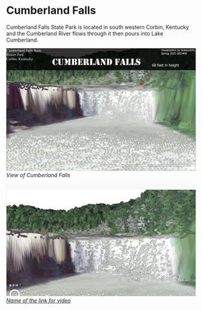 # Cumberland Falls

Cumberland Falls State Park is located in south western Corbin, Kentucky and the Cumberland River flows through it then pours into Lake Cumberland. 

![View of Cumberland Falls](view-of-cf.jpg)  
_View of Cumberland Falls_

![Screenshot of animationn](animation.jpg)  
_[Name of the link for video]()_
